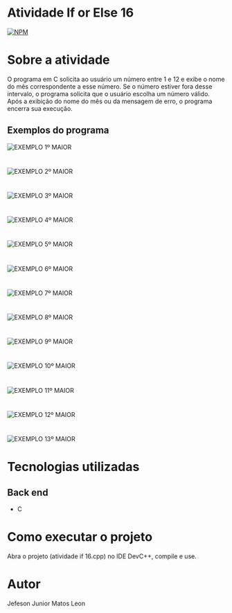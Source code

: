 # Atividade If or Else 16
[![NPM](https://img.shields.io/npm/l/react)](https://github.com/devsuperior/sds1-wmazoni/blob/master/LICENSE) 

# Sobre a atividade

 O programa em C solicita ao usuário um número entre 1 e 12 e exibe o nome do mês correspondente a esse número. Se o número estiver fora desse intervalo, o programa solicita que o usuário escolha um número válido. Após a exibição do nome do mês ou da mensagem de erro, o programa encerra sua execução.
 
## Exemplos do programa
![EXEMPLO 1º MAIOR](https://github.com/jjuniorleon/IF16/blob/main/assets/if_16_exp_1.png)
#
![EXEMPLO 2º MAIOR](https://github.com/jjuniorleon/IF16/blob/main/assets/if_16_exp_2.png)
#
![EXEMPLO 3º MAIOR](https://github.com/jjuniorleon/IF16/blob/main/assets/if_16_exp_3.png)
#
![EXEMPLO 4º MAIOR](https://github.com/jjuniorleon/IF16/blob/main/assets/if_16_exp_4.png)
#
![EXEMPLO 5º MAIOR](https://github.com/jjuniorleon/IF16/blob/main/assets/if_16_exp_5.png)
#
![EXEMPLO 6º MAIOR](https://github.com/jjuniorleon/IF16/blob/main/assets/if_16_exp_6.png)
#
![EXEMPLO 7º MAIOR](https://github.com/jjuniorleon/IF16/blob/main/assets/if_16_exp_7.png)
#
![EXEMPLO 8º MAIOR](https://github.com/jjuniorleon/IF16/blob/main/assets/if_16_exp_8.png)
#
![EXEMPLO 9º MAIOR](https://github.com/jjuniorleon/IF16/blob/main/assets/if_16_exp_9.png)
#
![EXEMPLO 10º MAIOR](https://github.com/jjuniorleon/IF16/blob/main/assets/if_16_exp_10.png)
#
![EXEMPLO 11º MAIOR](https://github.com/jjuniorleon/IF16/blob/main/assets/if_16_exp_11.png)
#
![EXEMPLO 12º MAIOR](https://github.com/jjuniorleon/IF16/blob/main/assets/if_16_exp_12.png)
#
![EXEMPLO 13º MAIOR](https://github.com/jjuniorleon/IF16/blob/main/assets/if_16_exp_13.png)

# Tecnologias utilizadas
## Back end
- C

# Como executar o projeto

Abra o projeto (atividade if 16.cpp) no IDE DevC++, compile e use.

# Autor

Jefeson Junior Matos Leon
